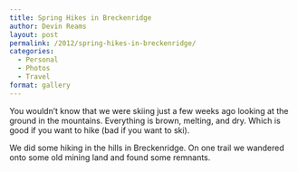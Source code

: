 ```yaml
---
title: Spring Hikes in Breckenridge
author: Devin Reams
layout: post
permalink: /2012/spring-hikes-in-breckenridge/
categories:
  - Personal
  - Photos
  - Travel
format: gallery
---
```

You wouldn&#8217;t know that we were skiing just a few weeks ago looking at the ground in the mountains. Everything is brown, melting, and dry. Which is good if you want to hike (bad if you want to ski).

We did some hiking in the hills in Breckenridge. On one trail we wandered onto some old mining land and found some remnants.